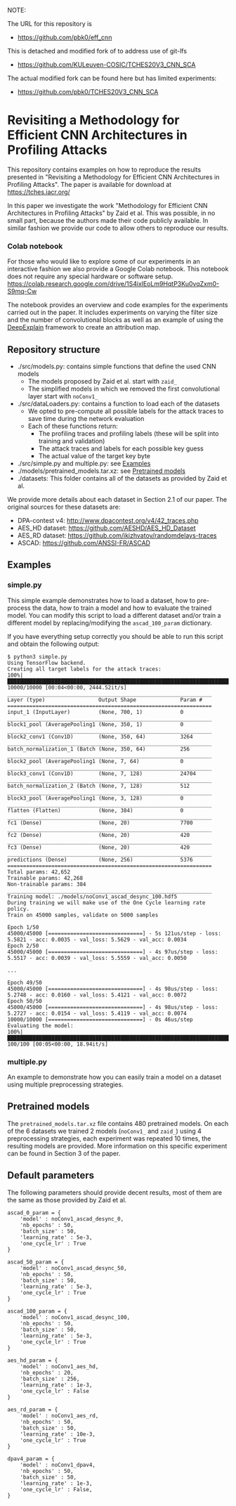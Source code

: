 NOTE:

The URL for this repository is
+ https://github.com/pbk0/eff_cnn

This is detached and modified fork of to address use of git-lfs
+ https://github.com/KULeuven-COSIC/TCHES20V3_CNN_SCA

The actual modified fork can be found here but has limited experiments:
+ https://github.com/pbk0/TCHES20V3_CNN_SCA

# Revisiting a Methodology for Efficient CNN Architectures in Profiling Attacks

This repository contains examples on how to reproduce the results presented in "Revisiting a Methodology for Efficient CNN Architectures in Profiling Attacks".
The paper is available for download at https://tches.iacr.org/

In this paper we investigate the work "Methodology for Efficient CNN Architectures in Profiling Attacks" by Zaid et al. This was possible, in no small part, because the authors made their code publicly available.
In similar fashion we provide our code to allow others to reproduce our results.



### Colab notebook
For those who would like to explore some of our experiments in an interactive fashion we also provide a Google Colab notebook.
This notebook does not require any special hardware or software setup.
https://colab.research.google.com/drive/1S4ixlEoLm9HqtP3Ku0vqZxm0-S9mq-Cw

The notebook provides an overview and code examples for the experiments carried out in the paper. It includes experiments on varying the filter size and the number of convolutional blocks as well as an example of using the [DeepExplain](https://github.com/marcoancona/DeepExplain) framework to create an attribution map. 


## Repository structure

* ./src/models.py: contains simple functions that define the used CNN models
    * The models proposed by Zaid et al. start with `zaid_`
    * The simplified models in which we removed the first convolutional layer start with `noConv1_` 
* ./src/dataLoaders.py: contains a function to load each of the datasets
    * We opted to pre-compute all possible labels for the attack traces to save time during the network evaluation
    * Each of these functions return:
        * The profiling traces and profiling labels (these will be split into training and validation)
        * The attack traces and labels for each possible key guess
        * The actual value of the target key byte
* ./src/simple.py and multiple.py: see [Examples](##Examples)
* ./models/pretrained_models.tar.xz: see [Pretrained models](##Pretrained-models)         
* ./datasets: This folder contains all of the datasets as provided by Zaid et al.


We provide more details about each dataset in Section 2.1 of our paper.
The original sources for these datasets are:
* DPA-contest v4: http://www.dpacontest.org/v4/42_traces.php
* AES_HD dataset: https://github.com/AESHD/AES_HD_Dataset
* AES_RD dataset: https://github.com/ikizhvatov/randomdelays-traces
* ASCAD: https://github.com/ANSSI-FR/ASCAD

## Examples

### simple.py
This simple example demonstrates how to load a dataset, how to pre-process the data, how to train a model and how to evaluate the trained model.
You can modify this script to load a different dataset and/or train a different model by replacing/modifying the `ascad_100_param` dictionary.

If you have everything setup correctly you should be able to run this script and obtain the following output:
```
$ python3 simple.py 
Using TensorFlow backend.
Creating all target labels for the attack traces:
100%|█████████████████████████████████████████████████████████████████████████████████████| 10000/10000 [00:04<00:00, 2444.52it/s]
_________________________________________________________________
Layer (type)                 Output Shape              Param #   
=================================================================
input_1 (InputLayer)         (None, 700, 1)            0         
_________________________________________________________________
block1_pool (AveragePooling1 (None, 350, 1)            0         
_________________________________________________________________
block2_conv1 (Conv1D)        (None, 350, 64)           3264      
_________________________________________________________________
batch_normalization_1 (Batch (None, 350, 64)           256       
_________________________________________________________________
block2_pool (AveragePooling1 (None, 7, 64)             0         
_________________________________________________________________
block3_conv1 (Conv1D)        (None, 7, 128)            24704     
_________________________________________________________________
batch_normalization_2 (Batch (None, 7, 128)            512       
_________________________________________________________________
block3_pool (AveragePooling1 (None, 3, 128)            0         
_________________________________________________________________
flatten (Flatten)            (None, 384)               0         
_________________________________________________________________
fc1 (Dense)                  (None, 20)                7700      
_________________________________________________________________
fc2 (Dense)                  (None, 20)                420       
_________________________________________________________________
fc3 (Dense)                  (None, 20)                420       
_________________________________________________________________
predictions (Dense)          (None, 256)               5376      
=================================================================
Total params: 42,652
Trainable params: 42,268
Non-trainable params: 384
_________________________________________________________________
Training model: ./models/noConv1_ascad_desync_100.hdf5
During training we will make use of the One Cycle learning rate policy.
Train on 45000 samples, validate on 5000 samples

Epoch 1/50
45000/45000 [==============================] - 5s 121us/step - loss: 5.5821 - acc: 0.0035 - val_loss: 5.5629 - val_acc: 0.0034
Epoch 2/50
45000/45000 [==============================] - 4s 97us/step - loss: 5.5517 - acc: 0.0039 - val_loss: 5.5559 - val_acc: 0.0050

...

Epoch 49/50
45000/45000 [==============================] - 4s 98us/step - loss: 5.2748 - acc: 0.0160 - val_loss: 5.4121 - val_acc: 0.0072
Epoch 50/50
45000/45000 [==============================] - 4s 98us/step - loss: 5.2727 - acc: 0.0154 - val_loss: 5.4119 - val_acc: 0.0074
10000/10000 [==============================] - 0s 46us/step
Evaluating the model:
100%|█████████████████████████████████████████████████████████████████████████████████████| 100/100 [00:05<00:00, 18.94it/s]
```

### multiple.py
An example to demonstrate how you can easily train a model on a dataset using multiple preprocessing strategies.

## Pretrained models
The `pretrained_models.tar.xz` file contains 480 pretrained models. On each of the 6 datasets we trained 2 models (`noConv1_` and `zaid_`) using 4 preprocessing strategies, each experiment was repeated 10 times, the resulting models are provided. More information on this specific experiment can be found in Section 3 of the paper.


## Default parameters
The following parameters should provide decent results, most of them are the same as those provided by Zaid et al.

```
ascad_0_param = {
    'model' : noConv1_ascad_desync_0,
    'nb_epochs' : 50,
    'batch_size' : 50,
    'learning_rate' : 5e-3,
    'one_cycle_lr' : True
}

ascad_50_param = {
    'model' : noConv1_ascad_desync_50,
    'nb_epochs' : 50,
    'batch_size' : 50,
    'learning_rate' : 5e-3,
    'one_cycle_lr' : True
}

ascad_100_param = {
    'model' : noConv1_ascad_desync_100,
    'nb_epochs' : 50,
    'batch_size' : 50,
    'learning_rate' : 5e-3,
    'one_cycle_lr' : True
}

aes_hd_param = {
    'model' : noConv1_aes_hd,
    'nb_epochs' : 20,
    'batch_size' : 256,
    'learning_rate' : 1e-3,
    'one_cycle_lr' : False
}

aes_rd_param = {
    'model' : noConv1_aes_rd,
    'nb_epochs' : 50,
    'batch_size' : 50,
    'learning_rate' : 10e-3,
    'one_cycle_lr' : True
}

dpav4_param = {
    'model' : noConv1_dpav4,
    'nb_epochs' : 50,
    'batch_size' : 50,
    'learning_rate' : 1e-3,
    'one_cycle_lr' : False,
}
```
